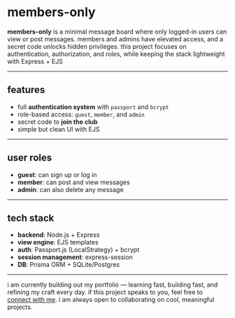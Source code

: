 # members-only

**members-only** is a minimal message board where only logged-in users can view or post messages. members and admins have elevated access, and a secret code unlocks hidden privileges. this project focuses on authentication, authorization, and roles, while keeping the stack lightweight with Express + EJS

---

## features

- full **authentication system** with `passport` and `bcrypt`
- role-based access: `guest`, `member`, and `admin`
- secret code to **join the club**
- simple but clean UI with EJS

---

## user roles

- **guest**: can sign up or log in
- **member**: can post and view messages
- **admin**: can also delete any message

---

## tech stack

- **backend**: Node.js + Express
- **view engine**: EJS templates
- **auth**: Passport.js (LocalStrategy) + bcrypt
- **session management**: express-session
- **DB**: Prisma ORM + SQLite/Postgres

---

i am currently building out my portfolio — learning fast, building fast, and refining my craft every day. if this project speaks to you, feel free to [connect with me](https://github.com/ssendns). i am always open to collaborating on cool, meaningful projects.
